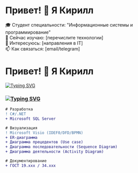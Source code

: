 # Привет! 👋 Я Кирилл
🎓 Студент специальности: "Информационные системы и программирование"  
🌱 Сейчас изучаю: [перечислите технологии]  
🔭 Интересуюсь: [направления в IT]  
📫 Как связаться: [email/telegram]  


<h1>
  Привет! 👋 Я Кирилл
</h1>
<a href="https://git.io/typing-svg"><img src="https://readme-typing-svg.demolab.com?font=Verdana&weight=500&size=15&pause=1000&color=12B30A&background=000000D4&center=true&vCenter=true&width=444&lines=%D0%9F%D1%80%D0%BE%D1%84%D0%B5%D1%81%D1%81%D0%B8%D0%BE%D0%BD%D0%B0%D0%BB%D1%8C%D0%BD%D1%8B%D0%B9+%D1%80%D0%B0%D0%B7%D1%80%D1%8F%D0%B4+%D0%B2+%D0%B4%D0%BE%D0%BA%D1%83%D0%BC%D0%B5%D0%BD%D1%82%D0%B8%D1%80%D0%BE%D0%B2%D0%B0%D0%BD%D0%B8%D0%B8;%D0%9F%D0%BE%D0%BB%D0%BD%D1%8B%D0%B9+%D1%86%D0%B8%D0%BA%D0%BB+%D1%80%D0%B0%D0%B7%D1%80%D0%B0%D0%B1%D0%BE%D1%82%D0%BA%D0%B8+%D0%9F%D0%9E" alt="Typing SVG" /></a>
<h3><a href="https://git.io/typing-svg"><img src="https://readme-typing-svg.demolab.com?font=Verdana&weight=500&size=15&pause=1000&color=000000&width=444&lines=%D0%9C%D0%9E%D0%99+%D0%A1%D0%A2%D0%95%D0%9A+%D0%A2%D0%95%D0%A5%D0%9D%D0%9E%D0%9B%D0%9E%D0%93%D0%98%D0%99" alt="Typing SVG" /></a> </h3> 

```diff
# Разработка
! C#/.NET
+ Microsoft SQL Server

# Визуализация
! Microsoft Visio (IDEF0/DFD/BPMN)
+ ER-диаграмма
+ Диаграмма прецедентов (Use case)
+ Диаграмма последовательности (Sequence Diagram)
+ Диаграмма деятельности (Activity Diagram)

# Документирование
+ ГОСТ 19.ххх / 34.ххх
